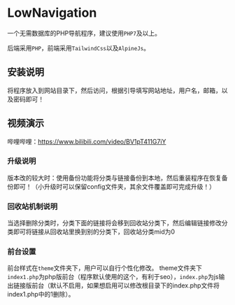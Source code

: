 # LowNavigation
一个无需数据库的PHP导航程序，建议使用`PHP7`及以上。

后端采用`PHP`，前端采用`TailwindCss`以及`AlpineJs`。

## 安装说明
将程序放入到网站目录下，然后访问，根据引导填写网站地址，用户名，邮箱，以及密码即可！

## 视频演示
哔哩哔哩：https://www.bilibili.com/video/BV1pT411G7iY

### 升级说明
版本改的较大时：使用备份功能将分类与链接备份到本地，然后重装程序在恢复备份即可！（小升级时可以保留config文件夹，其余文件覆盖即可完成升级！）

### 回收站机制说明
当选择删除分类时，分类下面的链接将会移到回收站分类下，然后编辑链接修改分类即可将链接从回收站里换到别的分类下，回收站分类mid为0

### 前台设置
前台样式在`theme`文件夹下，用户可以自行个性化修改。
theme文件夹下`index1.php`为php版前台（程序默认使用的这个，有利于seo），`index.php`为js输出链接版前台（默认不启用，如果想启用可以修改根目录下的index.php文件将index1.php中的1删除）。
